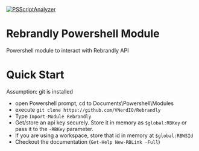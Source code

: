 [![PSScriptAnalyzer](https://github.com/VNerdIO/Rebrandly/actions/workflows/powershell.yml/badge.svg)](https://github.com/VNerdIO/Rebrandly/actions/workflows/powershell.yml)

# Rebrandly Powershell Module

Powershell module to interact with Rebrandly API

# Quick Start

Assumption: git is installed

- open Powershell prompt, cd to Documents\Powershell\Modules
- execute `git clone https://github.com/VNerdIO/Rebrandly`
- Type `Import-Module Rebrandly`
- Get/store an api key securely. Store it in memory as `$global:RBKey` or pass it to the `-RBKey` parameter.
- If you are using a workspace, store that id in memory at `$global:RBWSId`
- Checkout the documentation (`Get-Help New-RBLink -Full`)
